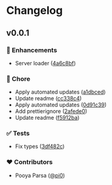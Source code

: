 # Changelog

## v0.0.1

### 🚀 Enhancements

- Server loader ([4a6c8bf](https://github.com/pi0/servoke/commit/4a6c8bf))

### 🏡 Chore

- Apply automated updates ([a1dbced](https://github.com/pi0/servoke/commit/a1dbced))
- Update readme ([cc338c4](https://github.com/pi0/servoke/commit/cc338c4))
- Apply automated updates ([0d91c39](https://github.com/pi0/servoke/commit/0d91c39))
- Add prettierignore ([2afede0](https://github.com/pi0/servoke/commit/2afede0))
- Update readme ([f5912ba](https://github.com/pi0/servoke/commit/f5912ba))

### ✅ Tests

- Fix types ([3df482c](https://github.com/pi0/servoke/commit/3df482c))

### ❤️ Contributors

- Pooya Parsa ([@pi0](https://github.com/pi0))
